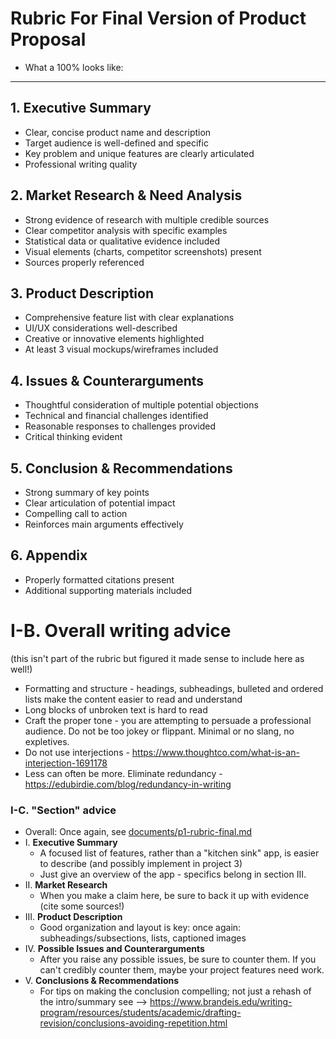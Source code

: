 # Rubric For Final Version of Product Proposal
- What a 100% looks like:

---

## 1. Executive Summary
- Clear, concise product name and description
- Target audience is well-defined and specific
- Key problem and unique features are clearly articulated
- Professional writing quality

## 2. Market Research & Need Analysis
- Strong evidence of research with multiple credible sources
- Clear competitor analysis with specific examples
- Statistical data or qualitative evidence included
- Visual elements (charts, competitor screenshots) present
- Sources properly referenced

## 3. Product Description
- Comprehensive feature list with clear explanations
- UI/UX considerations well-described
- Creative or innovative elements highlighted
- At least 3 visual mockups/wireframes included

## 4. Issues & Counterarguments
- Thoughtful consideration of multiple potential objections
- Technical and financial challenges identified
- Reasonable responses to challenges provided
- Critical thinking evident

## 5. Conclusion & Recommendations
- Strong summary of key points
- Clear articulation of potential impact
- Compelling call to action
- Reinforces main arguments effectively

## 6. Appendix
- Properly formatted citations present
- Additional supporting materials included


# I-B.  Overall writing advice
(this isn't part of the rubric but figured it made sense to include here as well!)
- Formatting and structure - headings, subheadings, bulleted and ordered lists make the content easier to read and understand
- Long blocks of unbroken text is hard to read
- Craft the proper tone - you are attempting to persuade a professional audience. Do not be too jokey or flippant. Minimal or no slang, no expletives.
- Do not use interjections - https://www.thoughtco.com/what-is-an-interjection-1691178
- Less can often be more. Eliminate redundancy - https://edubirdie.com/blog/redundancy-in-writing

### I-C. "Section" advice

- Overall: Once again, see [documents/p1-rubric-final.md](../documents/p1-rubric-final.md)
- I. **Executive Summary**
  - A focused list of features, rather than a "kitchen sink" app, is easier to describe (and possibly implement in project 3)
  - Just give an overview of the app -  specifics belong in section III.
- II. **Market Research**
  - When you make a claim here, be sure to back it up with evidence (cite some sources!)
- III. **Product Description**
  - Good organization and layout is key: once again: subheadings/subsections, lists, captioned images
- IV. **Possible Issues and Counterarguments**
  - After you raise any possible issues, be sure to counter them. If you can't credibly counter them, maybe your project features need work.
- V. **Conclusions & Recommendations**
  - For tips on making the conclusion compelling; not just a rehash of the intro/summary see --> https://www.brandeis.edu/writing-program/resources/students/academic/drafting-revision/conclusions-avoiding-repetition.html

